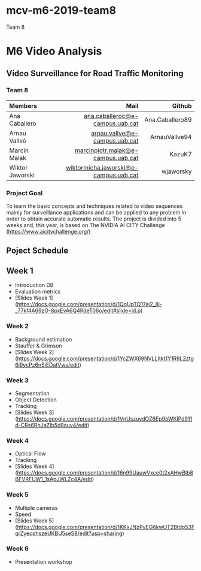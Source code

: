 # mcv-m6-2019-team8
Team 8


# M6 Video Analysis

## Video Surveillance for Road Traffic Monitoring

### Team 8
| Members       |  Mail                           | Github |
| :---          | ---:                            | ---: |
| Ana Caballero | ana.caballeroc@e-campus.uab.cat | Ana.Caballero89 |
| Arnau Vallvé  | arnau.vallve@e-campus.uab.cat   | ArnauVallve94 |
| Marcin Malak  | marcinpiotr.malak@e-campus.uab.cat  | KazuK7 |
| Wiktor Jaworski | wiktormicha.jaworski@e-campus.uab.cat  | wjaworsky |


###  Project Goal
To learn the basic concepts and techniques related to video sequences mainly for surveillance applications and can be applied to any problem in order to obtain accurate automatic results.
The project is divided into 5 weeks and, this year, is based on The NVIDIA AI CITY Challenge (https://www.aicitychallenge.org/)

## Poject Schedule
## Week 1
- Introduction DB
- Evaluation metrics
- [Slides Week 1] (https://docs.google.com/presentation/d/1QqUpTQ17ai2_8i-_77kf4A69zO-8pxEvA6Q4RdeT06o/edit#slide=id.p)

### Week 2
- Background estimation
- Stauffer & Grimson
- [Slides Week 2] (https://docs.google.com/presentation/d/1YcZWX69NVLLItkt1Y1R9L2ztg6i9ycPz6nSiEDatVws/edit)

### Week 3
- Segmentation
- Object Detection
- Tracking
- [Slides Week 3] (https://docs.google.com/presentation/d/1VnUszuydOZ6Ep9bWKlPd911d-CRs6RhJaZIb5d8auv4/edit)

### Week 4
- Optical Flow
- Tracking
- [Slides Week 4] (https://docs.google.com/presentation/d/16n99UauwVxce0t2xAHwBlb8BFVRFUW1_1sApJWLZc4A/edit)

### Week 5
- Multiple cameras
- Speed
- [Slides Week 5] (https://docs.google.com/presentation/d/1KKxJNzPyEG6kwUT2Btdp53FqrZyecdhszeUKBU5seS8/edit?usp=sharing)

### Week 6
- Presentation workshop


